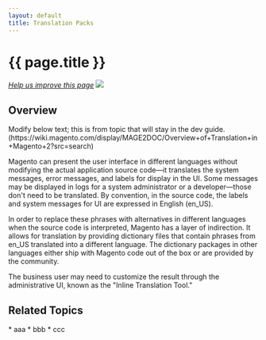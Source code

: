 ```yaml
---
layout: default
title: Translation Packs
---
```


<h1 id="m2arch-translations">{{ page.title }}</h1>

<p><a href="{{ site.githuburl }}m2devgde/arch/mod_depend.md" target="_blank"><em>Help us improve this page</em></a>&nbsp;<img src="{{ site.baseurl }}common/images/newWindow.gif"/></p>

<h2 id="m2arch-translations-overview"> Overview</h2>
Modify below text; this is from topic that will stay in the dev guide. (https://wiki.magento.com/display/MAGE2DOC/Overview+of+Translation+in+Magento+2?src=search)


Magento can present the user interface in different languages without modifying the actual application source code—it translates the system messages, error messages, and labels for display in the UI. Some messages may be displayed in logs for a system administrator or a developer—those don't need to be translated. By convention, in the source code, the labels and system messages for UI are expressed in English (en_US).

In order to replace these phrases with alternatives in different languages when the source code is interpreted, Magento has a layer of indirection. It allows for translation by providing dictionary files that contain phrases from en_US translated into a different language. The dictionary packages in other languages either ship with Magento code out of the box or are provided by the community.

The business user may need to customize the result through the administrative UI, known as the "Inline Translation Tool."

<h2 id="m2arch-related"> Related Topics</h2>
* aaa
* bbb
* ccc

